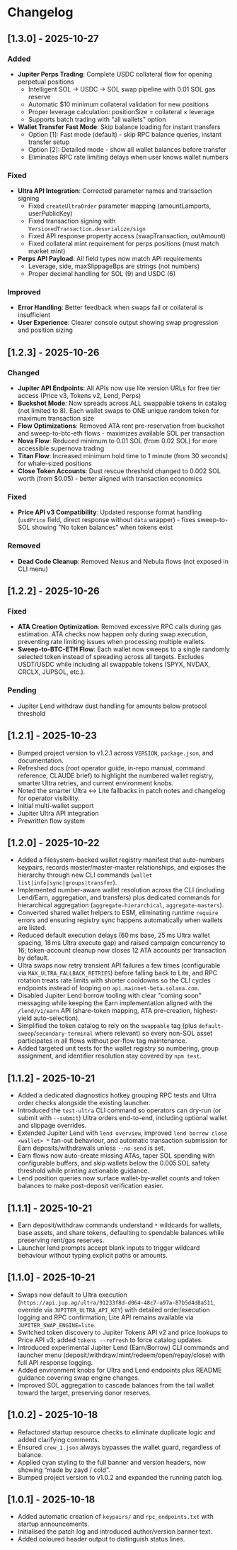 # Changelog

## [1.3.0] - 2025-10-27

### Added
- **Jupiter Perps Trading**: Complete USDC collateral flow for opening perpetual positions
  - Intelligent SOL → USDC → SOL swap pipeline with 0.01 SOL gas reserve
  - Automatic $10 minimum collateral validation for new positions
  - Proper leverage calculation: positionSize = collateral × leverage
  - Supports batch trading with "all wallets" option
- **Wallet Transfer Fast Mode**: Skip balance loading for instant transfers
  - Option [1]: Fast mode (default) - skip RPC balance queries, instant transfer setup
  - Option [2]: Detailed mode - show all wallet balances before transfer
  - Eliminates RPC rate limiting delays when user knows wallet numbers

### Fixed
- **Ultra API Integration**: Corrected parameter names and transaction signing
  - Fixed `createUltraOrder` parameter mapping (amountLamports, userPublicKey)
  - Fixed transaction signing with `VersionedTransaction.deserialize/sign`
  - Fixed API response property access (swapTransaction, outAmount)
  - Fixed collateral mint requirement for perps positions (must match market mint)
- **Perps API Payload**: All field types now match API requirements
  - Leverage, side, maxSlippageBps are strings (not numbers)
  - Proper decimal handling for SOL (9) and USDC (6)

### Improved
- **Error Handling**: Better feedback when swaps fail or collateral is insufficient
- **User Experience**: Clearer console output showing swap progression and position sizing

## [1.2.3] - 2025-10-26

### Changed
- **Jupiter API Endpoints**: All APIs now use lite version URLs for free tier access (Price v3, Tokens v2, Lend, Perps)
- **Buckshot Mode**: Now spreads across ALL swappable tokens in catalog (not limited to 8). Each wallet swaps to ONE unique random token for maximum transaction size
- **Flow Optimizations**: Removed ATA rent pre-reservation from buckshot and sweep-to-btc-eth flows - maximizes available SOL per transaction
- **Nova Flow**: Reduced minimum to 0.01 SOL (from 0.02 SOL) for more accessible supernova trading
- **Titan Flow**: Increased minimum hold time to 1 minute (from 30 seconds) for whale-sized positions
- **Close Token Accounts**: Dust rescue threshold changed to 0.002 SOL worth (from $0.05) - better aligned with transaction economics

### Fixed
- **Price API v3 Compatibility**: Updated response format handling (`usdPrice` field, direct response without `data` wrapper) - fixes sweep-to-SOL showing "No token balances" when tokens exist

### Removed
- **Dead Code Cleanup**: Removed Nexus and Nebula flows (not exposed in CLI menu)

## [1.2.2] - 2025-10-26

### Fixed
- **ATA Creation Optimization**: Removed excessive RPC calls during gas estimation. ATA checks now happen only during swap execution, preventing rate limiting issues when processing multiple wallets.
- **Sweep-to-BTC-ETH Flow**: Each wallet now sweeps to a single randomly selected token instead of spreading across all targets. Excludes USDT/USDC while including all swappable tokens (SPYX, NVDAX, CRCLX, JUPSOL, etc.).

### Pending
- Jupiter Lend withdraw dust handling for amounts below protocol threshold

## [1.2.1] - 2025-10-23
- Bumped project version to v1.2.1 across `VERSION`, `package.json`, and documentation.
- Refreshed docs (root operator guide, in-repo manual, command reference, CLAUDE brief) to highlight the numbered wallet registry, smarter Ultra retries, and current environment knobs.
- Noted the smarter Ultra ↔ Lite fallbacks in patch notes and changelog for operator visibility.
- Initial multi-wallet support
- Jupiter Ultra API integration
- Prewritten flow system

## [1.2.0] - 2025-10-22
- Added a filesystem-backed wallet registry manifest that auto-numbers keypairs, records master/master-master relationships, and exposes the hierarchy through new CLI commands (`wallet list|info|sync|groups|transfer`).
- Implemented number-aware wallet resolution across the CLI (including Lend/Earn, aggregation, and transfers) plus dedicated commands for hierarchical aggregation (`aggregate-hierarchical`, `aggregate-masters`).
- Converted shared wallet helpers to ESM, eliminating runtime `require` errors and ensuring registry sync happens automatically when wallets are listed.
- Reduced default execution delays (60 ms base, 25 ms Ultra wallet spacing, 18 ms Ultra execute gap) and raised campaign concurrency to 16; token-account cleanup now closes 12 ATA accounts per transaction by default.
- Ultra swaps now retry transient API failures a few times (configurable via `MAX_ULTRA_FALLBACK_RETRIES`) before falling back to Lite, and RPC rotation treats rate limits with shorter cooldowns so the CLI cycles endpoints instead of looping on `api.mainnet-beta.solana.com`.
- Disabled Jupiter Lend borrow tooling with clear "coming soon" messaging while keeping the Earn implementation aligned with the `/lend/v1/earn` API (share-token mapping, ATA pre-creation, highest-yield auto-selection).
- Simplified the token catalog to rely on the `swappable` tag (plus `default-sweep`/`secondary-terminal` where relevant) so every non-SOL asset participates in all flows without per-flow tag maintenance.
- Added targeted unit tests for the wallet registry so numbering, group assignment, and identifier resolution stay covered by `npm test`.

## [1.1.2] - 2025-10-21
- Added a dedicated diagnostics hotkey grouping RPC tests and Ultra order checks alongside the existing launcher.
- Introduced the `test-ultra` CLI command so operators can dry-run (or submit with `--submit`) Ultra orders end-to-end, including optional wallet and slippage overrides.
- Extended Jupiter Lend with `lend overview`, improved `lend borrow close <wallet> *` fan-out behaviour, and automatic transaction submission for Earn deposits/withdrawals unless `--no-send` is set.
- Earn flows now auto-create missing ATAs, taper SOL spending with configurable buffers, and skip wallets below the 0.005 SOL safety threshold while printing actionable guidance.
- Lend position queries now surface wallet-by-wallet counts and token balances to make post-deposit verification easier.

## [1.1.1] - 2025-10-21
- Earn deposit/withdraw commands understand `*` wildcards for wallets, base assets, and share tokens, defaulting to spendable balances while preserving rent/gas reserves.
- Launcher lend prompts accept blank inputs to trigger wildcard behaviour without typing explicit paths or amounts.

## [1.1.0] - 2025-10-21
- Swaps now default to Ultra execution (`https://api.jup.ag/ultra/91233f8d-d064-48c7-a97a-87b5d4d8a511`, override via `JUPITER_ULTRA_API_KEY`) with detailed order/execution logging and RPC confirmation; Lite API remains available via `JUPITER_SWAP_ENGINE=lite`.
- Switched token discovery to Jupiter Tokens API v2 and price lookups to Price API v3; added `tokens --refresh` to force catalog updates.
- Introduced experimental Jupiter Lend (Earn/Borrow) CLI commands and launcher menu (deposit/withdraw/mint/redeem/open/repay/close) with full API response logging.
- Added environment knobs for Ultra and Lend endpoints plus README guidance covering swap engine changes.
- Improved SOL aggregation to cascade balances from the tail wallet toward the target, preserving donor reserves.

## [1.0.2] - 2025-10-18
- Refactored startup resource checks to eliminate duplicate logic and added clarifying comments.
- Ensured `crew_1.json` always bypasses the wallet guard, regardless of balance.
- Applied cyan styling to the full banner and version headers, now showing “made by zayd / cold”.
- Bumped project version to v1.0.2 and expanded the running patch log.

## [1.0.1] - 2025-10-18
- Added automatic creation of `keypairs/` and `rpc_endpoints.txt` with startup announcements.
- Initialised the patch log and introduced author/version banner text.
- Added coloured header output to distinguish status lines.
